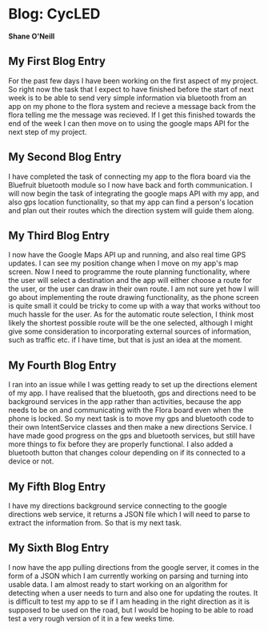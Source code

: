 # Blog: CycLED

**Shane O'Neill**

## My First Blog Entry

For the past few days I have been working on the first aspect of my project.
So right now the task that I expect to have finished before the start of next week is to be able to send very simple information via bluetooth
from an app on my phone to the flora system and recieve a message back from the flora telling me the message was recieved.
If I get this finished towards the end of the week I can then move on to using the google maps API for the next step of my project.

## My Second Blog Entry

I have completed the task of connecting my app to the flora board via the Bluefruit bluetooth module so I now have back and forth communication. 
I will now begin the task of integrating the google maps API with my app, and also gps location functionality, so that my app can find a person's location
and plan out their routes which the direction system will guide them along.

## My Third Blog Entry

I now have the Google Maps API up and running, and also real time GPS updates. I can see my position change when I move on my app's map screen.
Now I need to programme the route planning functionality, where the user will select a destination and the app will either choose a route for the user, 
or the user can draw in their own route. I am not sure yet how I will go about implementing the route drawing functionality, as the phone screen is quite 
small it could be tricky to come up with a way that works without too much hassle for the user. 
As for the automatic route selection, I think most likely the shortest possible route will be the one selected, although I might give some consideration
to incorporating external sources of information, such as traffic etc. if I have time, but that is just an idea at the moment.

## My Fourth Blog Entry

I ran into an issue while I was getting ready to set up the directions element of my app. I have realised that the bluetooth, gps and directions need to be background services 
in the app rather than activities, because the app needs to be on and communicating with the Flora board even when the phone is locked. So my next task is to move my gps and bluetooth code 
to their own IntentService classes and then make a new directions Service. I have made good progress on the gps and bluetooth services, but still have more things to fix 
before they are properly functional.
I also added a bluetooth button that changes colour depending on if its connected to a device or not. 

## My Fifth Blog Entry
I have my directions background service connecting to the google directions web service, it returns a JSON file which I will need to parse to extract the information from.
So that is my next task.

## My Sixth Blog Entry
I now have the app pulling directions from the google server, it comes in the form of a JSON which I am currently working on parsing and turning into usable data.
I am almost ready to start working on an algorithm for detecting when a user needs to turn and also one for updating the routes. It is difficult to test my app to se if I am
heading in the right direction as it is supposed to be used on the road, but I would be hoping to be able to road test a very rough version of it in a few weeks time.

